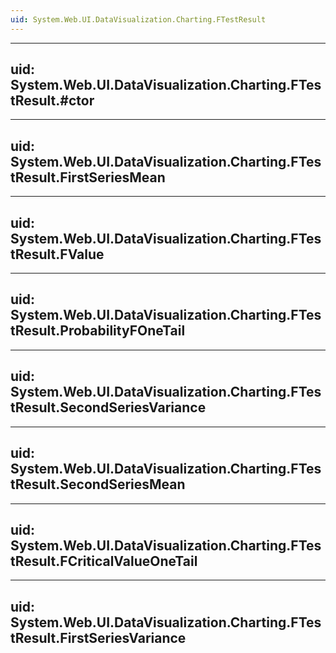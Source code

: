 ```yaml
---
uid: System.Web.UI.DataVisualization.Charting.FTestResult
---
```


---
uid: System.Web.UI.DataVisualization.Charting.FTestResult.#ctor
---

---
uid: System.Web.UI.DataVisualization.Charting.FTestResult.FirstSeriesMean
---

---
uid: System.Web.UI.DataVisualization.Charting.FTestResult.FValue
---

---
uid: System.Web.UI.DataVisualization.Charting.FTestResult.ProbabilityFOneTail
---

---
uid: System.Web.UI.DataVisualization.Charting.FTestResult.SecondSeriesVariance
---

---
uid: System.Web.UI.DataVisualization.Charting.FTestResult.SecondSeriesMean
---

---
uid: System.Web.UI.DataVisualization.Charting.FTestResult.FCriticalValueOneTail
---

---
uid: System.Web.UI.DataVisualization.Charting.FTestResult.FirstSeriesVariance
---
